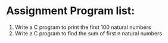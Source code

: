 # Assignment Program list: 
1. Write a C program to print the first 100 natural numbers
2. Write a C program to find the sum of first n natural numbers
